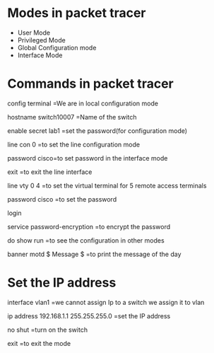 # Modes in packet tracer

- User Mode
- Privileged Mode
- Global Configuration mode
- Interface Mode

# Commands in packet tracer

config terminal  =We are in local configuration mode

hostname switch10007 =Name of the switch

enable secret lab1 =set the password(for configuration mode)

line con 0 =to set the line configuration mode

password cisco=to set password in the interface mode

exit =to exit the line interface

line vty 0 4 =to set the virtual terminal for 5 remote access terminals

password cisco =to set the password

login

service password-encryption =to encrypt the password

do show run =to see the configuration in other modes

banner motd $ Message $ =to print the message of the day

# Set the IP address

interface vlan1 =we cannot assign Ip to a switch we assign it to vlan

ip address  192.168.1.1 255.255.255.0 =set the IP address

no shut =turn on the switch

exit =to exit the mode
